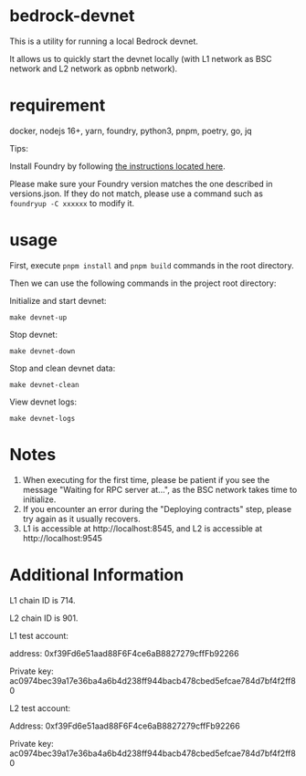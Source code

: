 # bedrock-devnet

This is a utility for running a local Bedrock devnet.

It allows us to quickly start the devnet locally (with L1 network as BSC network and L2 network as opbnb network).

# requirement

docker, nodejs 16+, yarn, foundry, python3, pnpm, poetry, go, jq

Tips:

Install Foundry by following [the instructions located here](https://getfoundry.sh/).

Please make sure your Foundry version matches the one described in versions.json.
If they do not match, please use a command such as `foundryup -C xxxxxx` to modify it.

# usage
First, execute `pnpm install` and `pnpm build` commands in the root directory.

Then we can use the following commands in the project root directory:

Initialize and start devnet:

```
make devnet-up

```

Stop devnet:

```
make devnet-down

```

Stop and clean devnet data:

```
make devnet-clean

```

View devnet logs:

```
make devnet-logs

```

# Notes
1. When executing for the first time, please be patient if you see the message "Waiting for RPC server at...", as the BSC network takes time to initialize.
2. If you encounter an error during the "Deploying contracts" step, please try again as it usually recovers.
3. L1 is accessible at http://localhost:8545, and L2 is accessible at http://localhost:9545

# Additional Information
L1 chain ID is 714.

L2 chain ID is 901.

L1 test account:

address: 0xf39Fd6e51aad88F6F4ce6aB8827279cffFb92266

Private key: ac0974bec39a17e36ba4a6b4d238ff944bacb478cbed5efcae784d7bf4f2ff80

L2 test account:

Address: 0xf39Fd6e51aad88F6F4ce6aB8827279cffFb92266

Private key: ac0974bec39a17e36ba4a6b4d238ff944bacb478cbed5efcae784d7bf4f2ff80

